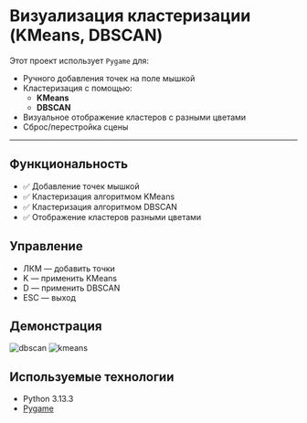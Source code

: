 # Визуализация кластеризации (KMeans, DBSCAN)


Этот проект использует `Pygame` для:
- Ручного добавления точек на поле мышкой
- Кластеризация с помощью:
  - **KMeans**
  - **DBSCAN**
- Визуальное отображение кластеров с разными цветами
- Сброс/перестройка сцены

---
## Функциональность

- ✅ Добавление точек мышкой
- ✅ Кластеризация алгоритмом KMeans
- ✅ Кластеризация алгоритмом DBSCAN
- ✅ Отображение кластеров разными цветами

## Управление
  - ЛКМ — добавить точки
  - K — применить KMeans
  - D — применить DBSCAN
  - ESC — выход

## Демонстрация

![dbscan](https://github.com/user-attachments/assets/4efd9f50-33fc-45ef-a268-75db1b77a249)
![kmeans](https://github.com/user-attachments/assets/c1e58984-91b7-44eb-a90b-a822990d46cb)

## Используемые технологии

  - Python 3.13.3
  - [Pygame](https://github.com/pygame/)
